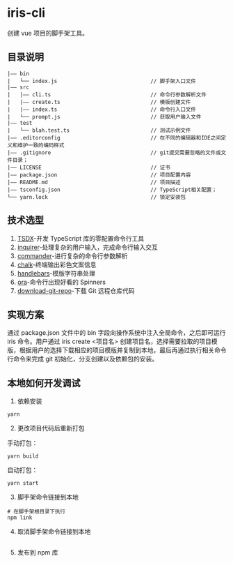 # iris-cli
创建 vue 项目的脚手架工具。

## 目录说明
```plain
|—— bin 
|   └── index.js                              // 脚手架入口文件
|—— src
|   |—— cli.ts                                // 命令行参数解析文件
|   |—— create.ts                             // 模板创建文件
|   |—— index.ts                              // 命令行入口文件
|   └── prompt.js                             // 获取用户输入文件
|—— test 
|   └── blah.test.ts                          // 测试示例文件
|—— .editorconfig                             // 在不同的编辑器和IDE之间定义和维护一致的编码样式
|—— .gitignore                                // git提交需要忽略的文件或文件目录；
|—— LICENSE                                   // 证书
|—— package.json                              // 项目配置内容
|—— README.md                                 // 项目描述
|—— tsconfig.json                             // TypeScript相关配置；
└── yarn.lock                                 // 锁定安装包
```

## 技术选型

1. [TSDX](https://github.com/formium/tsdx)-开发 TypeScript 库的零配置命令行工具
2. [inquirer](https://github.com/SBoudrias/Inquirer.js)-处理复杂的用户输入，完成命令行输入交互
3. [commander](https://github.com/tj/commander.js)-进行复杂的命令行参数解析
4. [chalk](https://github.com/chalk/chalk)-终端输出彩色文案信息
5. [handlebars](https://www.npmjs.com/package/handlebars)-模版字符串处理
6. [ora](https://github.com/sindresorhus/ora)-命令行出现好看的 Spinners
7. [download-git-repo](https://www.npmjs.com/package/download-git-repo)-下载 Git 远程仓库代码

## 实现方案
通过 package.json 文件中的 bin 字段向操作系统中注入全局命令，之后即可运行 iris 命令。用户通过 iris create <项目名> 创建项目名，选择需要拉取的项目模版，根据用户的选择下载相应的项目模版并复制到本地，最后再通过执行相关命令行命令来完成 git 初始化，分支创建以及依赖包的安装。

## 本地如何开发调试
1. 依赖安装
  ``` plan
  yarn
  ```

2. 更改项目代码后重新打包

手动打包：
  ``` plan
  yarn build
  ```

自动打包：
  ``` plan
  yarn start
  ```

3. 脚手架命令链接到本地
  ``` plan
  # 在脚手架根目录下执行
  npm link
  ```

4. 取消脚手架命令链接到本地
  ``` plan
  ```

5. 发布到 npm 库
